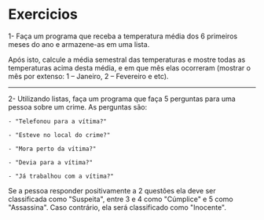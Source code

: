 # Exercicios

1- Faça um programa que receba a temperatura média dos 6
primeiros meses do ano e armazene-as em uma lista.

Após isto, calcule a média semestral das temperaturas e
mostre todas as temperaturas acima desta média, e em que
mês elas ocorreram (mostrar o mês por extenso: 1 – Janeiro, 2
– Fevereiro e etc).

---

2- Utilizando listas, faça um programa que faça 5 perguntas para uma
pessoa sobre um crime. As perguntas são:

    - "Telefonou para a vítima?"

    - "Esteve no local do crime?"

    - "Mora perto da vítima?"

    - "Devia para a vítima?"

    - "Já trabalhou com a vítima?"

Se a pessoa responder positivamente a 2 questões ela deve ser
classificada como "Suspeita", entre 3 e 4 como "Cúmplice" e 5 como
"Assassina". Caso contrário, ela será classificado como "Inocente".
